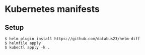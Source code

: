 # Kubernetes manifests

## Setup

```shell-session
$ helm plugin install https://github.com/databus23/helm-diff          
$ helmfile apply
$ kubectl apply -k .
```
